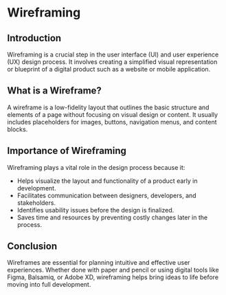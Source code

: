 # Wireframing

## Introduction
Wireframing is a crucial step in the user interface (UI) and user experience (UX) design process. It involves creating a simplified visual representation or blueprint of a digital product such as a website or mobile application.

## What is a Wireframe?
A wireframe is a low-fidelity layout that outlines the basic structure and elements of a page without focusing on visual design or content. It usually includes placeholders for images, buttons, navigation menus, and content blocks.

## Importance of Wireframing
Wireframing plays a vital role in the design process because it:

- Helps visualize the layout and functionality of a product early in development.
- Facilitates communication between designers, developers, and stakeholders.
- Identifies usability issues before the design is finalized.
- Saves time and resources by preventing costly changes later in the process.

## Conclusion
Wireframes are essential for planning intuitive and effective user experiences. Whether done with paper and pencil or using digital tools like Figma, Balsamiq, or Adobe XD, wireframing helps bring ideas to life before moving into full development.


